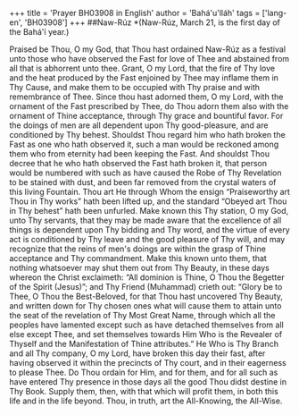 +++
title = 'Prayer BH03908 in English'
author = 'Bahá'u'lláh'
tags = ['lang-en', 'BH03908']
+++
##Naw-Rúz
*(Naw-Rúz, March 21, is the first day of the Bahá'í year.)


Praised be Thou, O my God, that Thou hast ordained Naw-Rúz as a festival unto those who have observed the Fast for love of Thee and abstained from all that is abhorrent unto thee.  Grant, O my Lord, that the fire of Thy love and the heat produced by the Fast enjoined by Thee may inflame them in Thy Cause, and make them to be occupied with Thy praise and with remembrance of Thee.
Since thou hast adorned them, O my Lord, with the ornament of the Fast prescribed by Thee, do Thou adorn them also with the ornament of Thine acceptance, through Thy grace and bountiful favor.  For the doings of men are all dependent upon Thy good-pleasure, and are conditioned by Thy behest.  Shouldst Thou regard him who hath broken the Fast as one who hath observed it, such a man would be reckoned among them who from eternity had been keeping the Fast.  And shouldst Thou decree that he who hath observed the Fast hath broken it, that person would be numbered with such as have caused the Robe of Thy Revelation to be stained with dust, and been far removed from the crystal waters of this living Fountain.
Thou art He through Whom the ensign “Praiseworthy art Thou in Thy works” hath been lifted up, and the standard “Obeyed art Thou in Thy behest” hath been unfurled.  Make known this Thy station, O my God, unto Thy servants, that they may be made aware that the excellence of all things is dependent upon Thy bidding and Thy word, and the virtue of every act is conditioned by Thy leave and the good pleasure of Thy will, and may recognize that the reins of men's doings are within the grasp of Thine acceptance and Thy commandment.  Make this known unto them, that nothing whatsoever may shut them out from Thy Beauty, in these days whereon the Christ exclaimeth: “All dominion is Thine, O Thou the Begetter of the Spirit (Jesus)”; and Thy Friend (Muhammad) crieth out: “Glory be to Thee, O Thou the Best-Beloved, for that Thou hast uncovered Thy Beauty, and written down for Thy chosen ones what will cause them to attain unto the seat of the revelation of Thy Most Great Name, through which all the peoples have lamented except such as have detached themselves from all else except Thee, and set themselves towards Him Who is the Revealer of Thyself and the Manifestation of Thine attributes.”
He Who is Thy Branch and all Thy company, O my Lord, have broken this day their fast, after having observed it within the precincts of Thy court, and in their eagerness to please Thee.  Do Thou ordain for Him, and for them, and for all such as have entered Thy presence in those days all the good Thou didst destine in Thy Book.  Supply them, then, with that which will profit them, in both this life and in the life beyond.
Thou, in truth, art the All-Knowing, the All-Wise.
